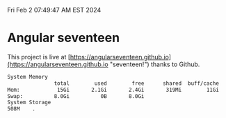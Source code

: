 Fri Feb  2 07:49:47 AM EST 2024

# Angular seventeen


This project is live at [https://angularseventeen.github.io](https://angularseventeen.github.io "seventeen!") thanks to Github.

```bash
System Memory
               total        used        free      shared  buff/cache   available
Mem:            15Gi       2.1Gi       2.4Gi       319Mi        11Gi        13Gi
Swap:          8.0Gi          0B       8.0Gi
System Storage
508M	.
```
```bash
